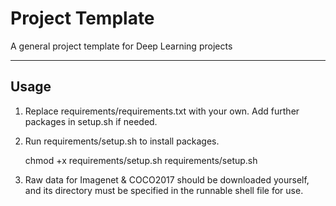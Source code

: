 # Project Template

A general project template for Deep Learning projects

---------------------------------------------------------------

## Usage

1. Replace requirements/requirements.txt with your own. Add further packages in setup.sh if needed.

2. Run requirements/setup.sh to install packages.

    chmod +x requirements/setup.sh
    requirements/setup.sh

3. Raw data for Imagenet & COCO2017 should be downloaded yourself, and its directory must be specified in the runnable shell file for use.